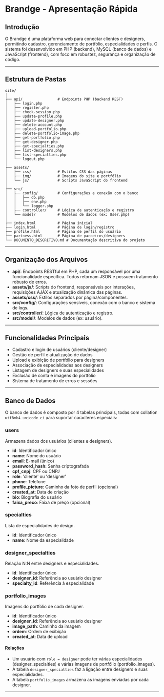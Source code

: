 # Brandge - Apresentação Rápida

## Introdução

O Brandge é uma plataforma web para conectar clientes e designers, permitindo cadastro, gerenciamento de portfólio, especialidades e perfis. O sistema foi desenvolvido em PHP (backend), MySQL (banco de dados) e JavaScript (frontend), com foco em robustez, segurança e organização de código.

---

## Estrutura de Pastas

```
site/
│
├── api/                # Endpoints PHP (backend REST)
│   ├── login.php
│   ├── register.php
│   ├── check-session.php
│   ├── update-profile.php
│   ├── update-designer.php
│   ├── delete-account.php
│   ├── upload-portfolio.php
│   ├── delete-portfolio-image.php
│   ├── get-portfolio.php
│   ├── get-designer.php
│   ├── get-specialties.php
│   ├── list-designers.php
│   ├── list-specialties.php
│   └── logout.php
│
├── assets/
│   ├── css/            # Estilos CSS das páginas
│   ├── img/            # Imagens do site e portfólio
│   └── js/             # Scripts JavaScript do frontend
│
├── src/
│   ├── config/         # Configurações e conexão com o banco
│   │   ├── db.php
│   │   ├── env.php
│   │   └── logger.php
│   ├── controller/     # Lógica de autenticação e registro
│   └── model/          # Modelos de dados (ex: User.php)
│
├── index.html          # Página inicial
├── login.html          # Página de login/registro
├── profile.html        # Página de perfil do usuário
├── partness.html       # Página de parceiros/designers
└── DOCUMENTO_DESCRITIVO.md # Documentação descritiva do projeto
```

---

## Organização dos Arquivos

- **api/**: Endpoints RESTful em PHP, cada um responsável por uma funcionalidade específica. Todos retornam JSON e possuem tratamento robusto de erros.
- **assets/js/**: Scripts do frontend, responsáveis por interações, requisições AJAX e atualização dinâmica das páginas.
- **assets/css/**: Estilos separados por página/componentes.
- **src/config/**: Configurações sensíveis, conexão com o banco e sistema de logs.
- **src/controller/**: Lógica de autenticação e registro.
- **src/model/**: Modelos de dados (ex: usuário).

---

## Funcionalidades Principais

- Cadastro e login de usuários (cliente/designer)
- Gestão de perfil e atualização de dados
- Upload e exibição de portfólio para designers
- Associação de especialidades aos designers
- Listagem de designers e suas especialidades
- Exclusão de conta e imagens do portfólio
- Sistema de tratamento de erros e sessões

---

## Banco de Dados

O banco de dados é composto por 4 tabelas principais, todas com collation `utf8mb4_unicode_ci` para suportar caracteres especiais:

### users
Armazena dados dos usuários (clientes e designers).
- **id**: Identificador único
- **name**: Nome do usuário
- **email**: E-mail (único)
- **password_hash**: Senha criptografada
- **cpf_cnpj**: CPF ou CNPJ
- **role**: 'cliente' ou 'designer'
- **phone**: Telefone
- **profile_picture**: Caminho da foto de perfil (opcional)
- **created_at**: Data de criação
- **bio**: Biografia do usuário
- **faixa_preco**: Faixa de preço (opcional)

### specialties
Lista de especialidades de design.
- **id**: Identificador único
- **name**: Nome da especialidade

### designer_specialties
Relação N:N entre designers e especialidades.
- **id**: Identificador único
- **designer_id**: Referência ao usuário designer
- **specialty_id**: Referência à especialidade

### portfolio_images
Imagens do portfólio de cada designer.
- **id**: Identificador único
- **designer_id**: Referência ao usuário designer
- **image_path**: Caminho da imagem
- **ordem**: Ordem de exibição
- **created_at**: Data de upload

#### Relações
- Um usuário com `role = designer` pode ter várias especialidades (designer_specialties) e várias imagens de portfólio (portfolio_images).
- A tabela `designer_specialties` faz a ligação entre designers e suas especialidades.
- A tabela `portfolio_images` armazena as imagens enviadas por cada designer.

---

